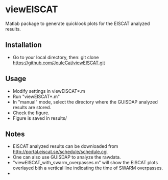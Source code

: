# viewEISCAT

Matlab package to generate quicklook plots for the EISCAT analyzed results.

## Installation
* Go to your local directory, then:
    git clone https://github.com/JouleCai/viewEISCAT.git


## Usage
* Modify settings in viewEISCAT*.m
* Run "viewEISCAT*.m"
* In "manual" mode, select the directory where the GUISDAP analyzed results are stored.
* Check the figure.
* Figure is saved in results/

## Notes
* EISCAT analyzed results can be downloaded from http://portal.eiscat.se/schedule/schedule.cgi
* One can also use GUISDAP to analyze the rawdata.
* "viewEISCAT_with_swarm_overpasses.m" will show the EISCAT plots overlayed bith a vertical line indicating the time of SWARM overpasses.
* 
